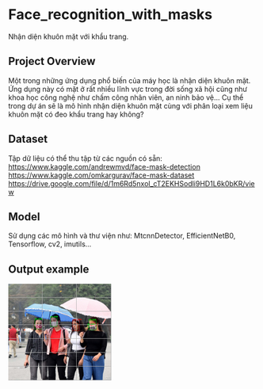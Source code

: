 # Face_recognition_with_masks
Nhận diện khuôn mặt với khẩu trang.
## Project Overview
Một trong những ứng dụng phổ biến của máy học là nhận diện khuôn mặt.
Ứng dụng này có mặt ở rất nhiều lĩnh vực trong đời sống xã hội cũng như khoa học công nghệ như chấm công nhân viên, an ninh bảo vệ...
Cụ thể trong dự án sẽ là mô hình nhận diện khuôn mặt cùng với phân loại xem liệu khuôn mặt có đeo khẩu trang hay không?
## Dataset
Tập dữ liệu có thể thu tập từ các nguồn có sẵn:
https://www.kaggle.com/andrewmvd/face-mask-detection
https://www.kaggle.com/omkargurav/face-mask-dataset
https://drive.google.com/file/d/1m6Rd5nxol_cT2EKHSodli9HD1L6k0bKR/view
## Model
Sử dụng các mô hình và thư viện như: MtcnnDetector, EfficientNetB0, Tensorflow, cv2, imutils...
## Output example
![](https://github.com/nguyenhoangbuu/Face_recognition_with_masks/blob/main/output.png)

